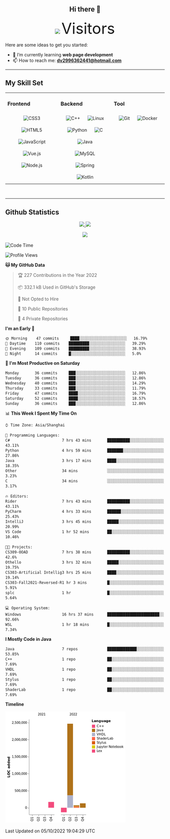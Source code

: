 <div align="center">
	<h2>Hi there 👋</h2>
	<img width=40% src="https://profile-counter.glitch.me/ZephyrusZhang/count.svg"/>
    <font size=9>Visitors</font>
</div>

Here are some ideas to get you started:

- 🌱 I’m currently learning **web page development**
- 📫 How to reach me: **dv2996362441@hotmail.com**

---

## My Skill Set  
<table><tr><td valign="top" width="33%">



### Frontend  
<div align="center">  
<img style="margin: 10px" src="https://profilinator.rishav.dev/skills-assets/css3-original-wordmark.svg" alt="CSS3" height="50" />  
<img style="margin: 10px" src="https://profilinator.rishav.dev/skills-assets/html5-original-wordmark.svg" alt="HTML5" height="50" />  
<img style="margin: 10px" src="https://profilinator.rishav.dev/skills-assets/javascript-original.svg" alt="JavaScript" height="50" />  
<img style="margin: 10px" src="https://profilinator.rishav.dev/skills-assets/vuejs-original-wordmark.svg" alt="Vue.js" height="50" />  
<img style="margin: 10px" src="https://profilinator.rishav.dev/skills-assets/nodejs-original-wordmark.svg" alt="Node.js" height="50" />  
</div>

</td><td valign="top" width="33%">



### Backend  
<div align="center">  
<img style="margin: 10px" src="https://profilinator.rishav.dev/skills-assets/cplusplus-original.svg" alt="C++" height="50" />  
<img style="margin: 10px" src="https://profilinator.rishav.dev/skills-assets/linux-original.svg" alt="Linux" height="50" />  
<img style="margin: 10px" src="https://profilinator.rishav.dev/skills-assets/python-original.svg" alt="Python" height="50" />  
<img style="margin: 10px" src="https://profilinator.rishav.dev/skills-assets/c-original.svg" alt="C" height="50" />  
<img style="margin: 10px" src="https://profilinator.rishav.dev/skills-assets/java-original-wordmark.svg" alt="Java" height="50" />  
<img style="margin: 10px" src="https://profilinator.rishav.dev/skills-assets/mysql-original-wordmark.svg" alt="MySQL" height="50" />  
<img style="margin: 10px" src="https://profilinator.rishav.dev/skills-assets/springio-icon.svg" alt="Spring" height="50" />  
<img style="margin: 10px" src="https://profilinator.rishav.dev/skills-assets/kotlinlang-icon.svg" alt="Kotlin" height="50" />  
</div>

</td><td valign="top" width="33%">



### Tool

<div align="center">  
<img style="margin: 10px" src="https://profilinator.rishav.dev/skills-assets/git-scm-icon.svg" alt="Git" height="50" />  
<img style="margin: 10px" src="https://profilinator.rishav.dev/skills-assets/docker-original-wordmark.svg" alt="Docker" height="50" />  
</div>

</td></tr></table>  

<br/>

---

## Github Statistics

<p align="center">
  <a href="https://github.com/ZephyrusZhang">
  <img width="52.5%" src="https://github-readme-stats.vercel.app/api?username=ZephyrusZhang&show_icons=true&bg_color=0,ea6161,ffc64d,fffc4d,52fa5a&theme=graywhite&hide_border=true" />
    <img width="44.5%" src="https://github-readme-stats.vercel.app/api/top-langs?username=ZephyrusZhang&show_icons=true&locale=en&layout=compact&bg_color=0,52fa5a,4dfcff,c64dff&theme=graywhite" />
  </a>
</p>
<p align="center">
  <a href="https://github.com/ZephyrusZhang">
  <img src="https://activity-graph.herokuapp.com/graph?username=ZephyrusZhang&theme=redical"/>
  </a>
</p>


<!--START_SECTION:waka-->
![Code Time](http://img.shields.io/badge/Code%20Time-66%20hrs%2011%20mins-blue)

![Profile Views](http://img.shields.io/badge/Profile%20Views-12-blue)

**🐱 My GitHub Data** 

> 🏆 227 Contributions in the Year 2022
 > 
> 📦 332.1 kB Used in GitHub's Storage 
 > 
> 🚫 Not Opted to Hire
 > 
> 📜 10 Public Repositories 
 > 
> 🔑 4 Private Repositories  
 > 
**I'm an Early 🐤** 

```text
🌞 Morning    47 commits     ████░░░░░░░░░░░░░░░░░░░░░   16.79% 
🌆 Daytime    110 commits    █████████░░░░░░░░░░░░░░░░   39.29% 
🌃 Evening    109 commits    █████████░░░░░░░░░░░░░░░░   38.93% 
🌙 Night      14 commits     █░░░░░░░░░░░░░░░░░░░░░░░░   5.0%

```
📅 **I'm Most Productive on Saturday** 

```text
Monday       36 commits     ███░░░░░░░░░░░░░░░░░░░░░░   12.86% 
Tuesday      36 commits     ███░░░░░░░░░░░░░░░░░░░░░░   12.86% 
Wednesday    40 commits     ███░░░░░░░░░░░░░░░░░░░░░░   14.29% 
Thursday     33 commits     ███░░░░░░░░░░░░░░░░░░░░░░   11.79% 
Friday       47 commits     ████░░░░░░░░░░░░░░░░░░░░░   16.79% 
Saturday     52 commits     ████░░░░░░░░░░░░░░░░░░░░░   18.57% 
Sunday       36 commits     ███░░░░░░░░░░░░░░░░░░░░░░   12.86%

```


📊 **This Week I Spent My Time On** 

```text
⌚︎ Time Zone: Asia/Shanghai

💬 Programming Languages: 
C#                       7 hrs 43 mins       ██████████░░░░░░░░░░░░░░░   43.11% 
Python                   4 hrs 59 mins       ███████░░░░░░░░░░░░░░░░░░   27.86% 
Java                     3 hrs 17 mins       ████░░░░░░░░░░░░░░░░░░░░░   18.35% 
Other                    34 mins             ░░░░░░░░░░░░░░░░░░░░░░░░░   3.23% 
C                        34 mins             ░░░░░░░░░░░░░░░░░░░░░░░░░   3.17%

🔥 Editors: 
Rider                    7 hrs 43 mins       ██████████░░░░░░░░░░░░░░░   43.11% 
PyCharm                  4 hrs 33 mins       ██████░░░░░░░░░░░░░░░░░░░   25.43% 
IntelliJ                 3 hrs 45 mins       █████░░░░░░░░░░░░░░░░░░░░   20.99% 
VS Code                  1 hr 52 mins        ██░░░░░░░░░░░░░░░░░░░░░░░   10.46%

🐱‍💻 Projects: 
CS309-OOAD               7 hrs 38 mins       ██████████░░░░░░░░░░░░░░░   42.6% 
Othello                  3 hrs 32 mins       █████░░░░░░░░░░░░░░░░░░░░   19.75% 
CS303-Artificial Intellig3 hrs 25 mins       ████░░░░░░░░░░░░░░░░░░░░░   19.14% 
CS303-Fall2021-Reversed-R1 hr 3 mins         █░░░░░░░░░░░░░░░░░░░░░░░░   5.91% 
splc                     1 hr                █░░░░░░░░░░░░░░░░░░░░░░░░   5.64%

💻 Operating System: 
Windows                  16 hrs 37 mins      ███████████████████████░░   92.66% 
WSL                      1 hr 18 mins        █░░░░░░░░░░░░░░░░░░░░░░░░   7.34%

```

**I Mostly Code in Java** 

```text
Java                     7 repos             █████████████░░░░░░░░░░░░   53.85% 
C++                      1 repo              ██░░░░░░░░░░░░░░░░░░░░░░░   7.69% 
VHDL                     1 repo              ██░░░░░░░░░░░░░░░░░░░░░░░   7.69% 
Stylus                   1 repo              ██░░░░░░░░░░░░░░░░░░░░░░░   7.69% 
ShaderLab                1 repo              ██░░░░░░░░░░░░░░░░░░░░░░░   7.69%

```


**Timeline**

![Chart not found](https://raw.githubusercontent.com/ZephyrusZhang/ZephyrusZhang/main/charts/bar_graph.png) 


 Last Updated on 05/10/2022 19:04:29 UTC
<!--END_SECTION:waka-->

